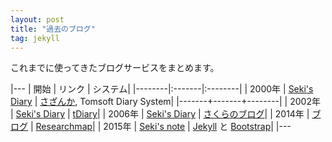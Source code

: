 ```yaml
---
layout: post
title: "過去のブログ"
tag: jekyll
---
```

これまでに使ってきたブログサービスをまとめます。

|---
| 開始   | リンク | システム|
|--------|:-------|:--------|
| 2000年 | [Seki's Diary](http://seki.webmasters.gr.jp/diary/summary.html) | [さざんか](http://seki.webmasters.gr.jp/diary/200001_1.html#2000-01-22), Tomsoft Diary System| 
|-------+-------+--------|
| 2002年 | [Seki's Diary](http://seki.webmasters.gr.jp/tdiary/) | [tDiary](http://www.tdiary.org/)|
| 2006年 | [Seki's Diary](http://seki.sblo.jp/archives/200609-1.html) | [さくらのブログ](http://www.sakura.ne.jp/blog/)|
| 2014年 | [ブログ](http://researchmap.jp/sekik/%E3%83%96%E3%83%AD%E3%82%B0/) | [Researchmap](http://researchmap.jp/)|
| 2015年 | [Seki's note](http://sekika.github.io) | [Jekyll](http://jekyllrb.com/) と [Bootstrap](http://builtwithbootstrap.com/)|
|---
